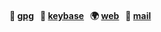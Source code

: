 #### 🔐 [gpg](https://www.fidgetbox.co.uk/marc-ransome.pub)&nbsp;&nbsp;&nbsp;📡 [keybase](https://keybase.io/marcransome)&nbsp;&nbsp;&nbsp;🌍 [web](https://fidgetbox.co.uk)&nbsp;&nbsp;&nbsp;📧 [mail](mailto:marc.ransome@fidgetbox.co.uk?subject=GitHub)
<!--
**marcransome/marcransome** is a ✨ _special_ ✨ repository because its `README.md` (this file) appears on your GitHub profile.

Here are some ideas to get you started:

- 🔭 I’m currently working on ...
- 🌱 I’m currently learning ...
- 👯 I’m looking to collaborate on ...
- 🤔 I’m looking for help with ...
- 💬 Ask me about ...
- 📫 How to reach me: ...
- 😄 Pronouns: ...
- ⚡ Fun fact: ...
-->
